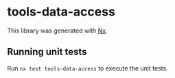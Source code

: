 # tools-data-access

This library was generated with [Nx](https://nx.dev).

## Running unit tests

Run `nx test tools-data-access` to execute the unit tests.
